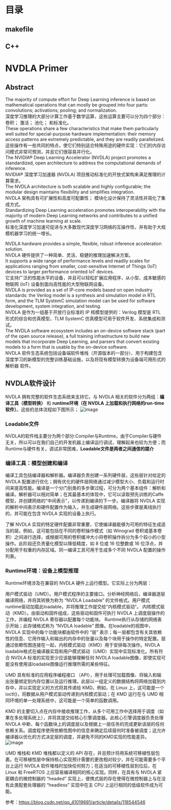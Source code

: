 # 目录
## makefile

## C++

##

# NVDLA Primer
## Abstract

The majority of compute effort for Deep Learning inference is based on mathematical operations that can mostly be grouped into four parts: convolutions; activations; pooling; and normalization.   
深度学习推理的大部分计算工作基于数学运算，这些运算主要可以分为四个部分：卷积； 激活； 池化； 和标准化。  
These operations share a few characteristics that make them particularly well suited for special-purpose hardware implementation: their memory access patterns are extremely predictable, and they are readily parallelized.   
这些操作有一些共同的特点，使它们特别适合特殊用途的硬件实现：它们的内存访问模式非常可预测，并且它们很容易并行化。  
The NVIDIA® Deep Learning Accelerator (NVDLA) project promotes a standardized, open architecture to address the computational demands of inference.   
NVIDIA® 深度学习加速器 (NVDLA) 项目推动标准化的开放式架构来满足推理的计算需求。  
The NVDLA architecture is both scalable and highly configurable; the modular design maintains flexibility and simplifies integration.   
NVDLA 架构具有可扩展性和高度可配置性； 模块化设计保持了灵活性并简化了集成方式。  
Standardizing Deep Learning acceleration promotes interoperability with the majority of modern Deep Learning networks and contributes to a unified growth of machine learning at scale.  
标准化深度学习加速可促进与大多数现代深度学习网络的互操作性，并有助于大规模机器学习的统一增长。  

NVDLA hardware provides a simple, flexible, robust inference acceleration solution.   
NVDLA 硬件提供了一种简单、灵活、稳健的推理加速解决方案。  
It supports a wide range of performance levels and readily scales for applications ranging from smaller, cost-sensitive Internet of Things (IoT) devices to larger performance oriented IoT devices.   
它支持广泛的性能水平的设备，并且可以轻松扩展应用程序，从小型、成本敏感的物联网 (IoT) 设备到面向高性能的大型物联网设备。  
NVDLA is provided as a set of IP-core models based on open industry standards: the Verilog model is a synthesis and simulation model in RTL form, and the TLM SystemC simulation model can be used for software development, system integration, and testing.   
NVDLA 是作为一组基于开放行业标准的 IP 核模型提供的：Verilog 模型是 RTL 形式的综合和仿真模型，TLM SystemC 仿真模型可用于软件开发、系统集成和测试。  
The NVDLA software ecosystem includes an on-device software stack (part of the open source release), a full training infrastructure to build new models that incorporate Deep Learning, and parsers that convert existing models to a form that is usable by the on-device software.  
NVDLA 软件生态系统包括设备端软件堆栈（开源版本的一部分）、用于构建包含深度学习的新模型的完整训练基础设施，以及将现有模型转换为设备端可用形式的解析器 软件。  

## NVDLA软件设计
NVDLA 拥有完整的软件生态系统来支持它。与 NVDLA 相关的软件分为两组：**编译工具（模型转换）** 和 **runtime环境（在 NVDLA 上加载和执行网络的run-time软件）**。这些的总体流程如下图所示；
![image](https://user-images.githubusercontent.com/63440757/177896845-0628d961-2677-4c64-8c77-ca83ff50cd5a.png)

### Loadable文件
NVDLA的软件栈主要分为两个部分:Compiler与Runtime，由于Compiler与硬件无关，所以可以在我们自己的开发机器上编译运行调试，理解起来也较为方便；而Runtime与硬件有关，调试非常困难，**Loadable文件是两者之间通信的媒介**


### 编译工具：模型创建和编译
编译工具包括编译器和解析器。编译器负责创建一系列硬件层，这些层针对给定的 NVDLA 配置进行优化；拥有优化的硬件层网络通过减少模型大小、负载和运行时间来提高性能。编译是一个分门别类的多步骤过程，可分为两个基本组件：解析和编译。解析器可以相对简单；在其最基本的体现中，它可以读取预先训练的Caffe模型，并创建网络的"中间表示"，以传递到编译的下一步。编译器将 NVDLA 实现的解析中间表示和硬件配置作为输入，并生成硬件层网络。这些步骤是离线执行的，并可能在包含 NVDLA 实现的设备上执行。

了解 NVDLA 实现的特定硬件配置非常重要，它使编译器能够为可用的特征生成适当的层。例如，这可能包括在不同的卷积操作模式（如 Winograd 卷积或基本卷积）之间进行选择，或根据可用的卷积缓冲大小将卷积操作拆分为多个较小的小型操作。此阶段还负责量化模型以降低精度，如 8 位或 16 位整数或 16 位浮点，并分配用于权重的内存区域。同一编译工具可用于生成多个不同 NVDLA 配置的操作列表。

### Runtime环境：设备上模型推理
Runtime环境涉及在兼容的 NVDLA 硬件上运行模型。它实际上分为两层：

用户模式驱动（UMD）。用户模式程序的主要接口。分析神经网络后，编译器逐层编译网络，并将其转换为称为 “NVDLA Loadable” 的文件格式。用户模式runtime驱动加载此loadable，并将推理工作提交给“内核模式驱动”。
内核模式驱动（KMD）。由驱动和固件组成，这些驱动和固件可执行 NVDLA 上调度层操作的工作，并编程 NVDLA 寄存器以配置每个功能块。
Runtime执行从存储的网络表示开始；此存储格式称为 “NVDLA loadable” 图像。在loadable的视图中，NVDLA 实现中的每个功能块都由软件中的 “层” 表示；每一层都包含有关其依赖性的信息、它用作输入和输出的内存中的张量以及每个块用于操作的特定配置。层通过依赖性图连接在一起，内核模式驱动（KMD）用于安排每次操作。NVDLA loadable格式在编译器实现和用户模式驱动（UMD）实现中实现标准化。所有符合 NVDLA 标准的实现至少应该能够理解任何 NVDLA loadable图像，即使实现可能没有使用该loadable图像运行推理所需的某些特征。

UMD 具有标准的应用程序编程接口 （API），用于处理可加载图像、将输入和输出张量绑定到内存位置以及运行推理。此层以一组定义的数据结构将网络加载到内存中，并以实现定义的方式将其传递给 KMD。例如，在 Linux 上，这可能是一个ioctl()，将数据从用户模式驱动传递到内核模式驱动；在 KMD 运行在与 UMD 相同环境的单一处理系统中，这可能是一个简单的函数调用。

KMD 的主要切入点在内存中接收推理工作，从多个可用工作中选择用于调度（如果在多处理系统上），并将其提交给核心引擎调度器。此核心引擎调度器负责处理 NVDLA 中断、每个函数块上的调度层以及根据上一层任务的完成更新该层的任何依赖关系。调度程序使用依赖性图中的信息来确定后续层何时准备被调度；这允许编译器以优化的方式决定层的调度，并避免不同的KMD实现的性能差异。
![image](https://user-images.githubusercontent.com/63440757/177896986-a52f01ee-135b-4464-aa67-0ba9cd4b71e2.png)

UMD 堆栈和 KMD 堆栈都以定义的 API 存在，并且预计将用系统可移植性层包裹。在可移植性层中保持核心实现预计需要的更改相对较少，并在可能需要多个平台上运行 NVDLA 软件堆栈时加快任何努力；在适当的可移植性层到位后，在 Linux 和 FreeRTOS 上应容易编译相同的核心实现。同样，在具有与 NVDLA 紧密耦合的微控制器的 “headed” 实现上，便携式层的存在使得在微控制器上与在没有此类配套处理器的 “headless” 实现中在主 CPU 上运行相同的低级软件成为可能。

参考：https://blog.csdn.net/qq_41019681/article/details/118544546
